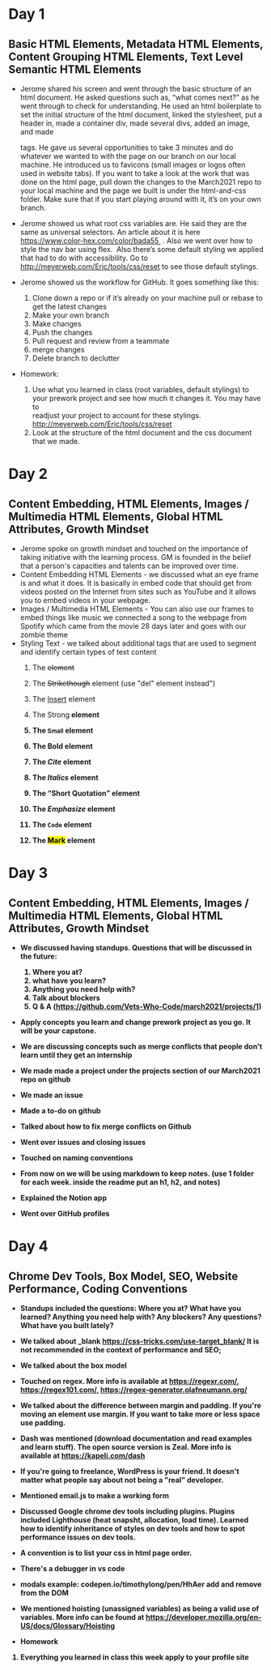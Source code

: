 # Day 1
## Basic HTML Elements, Metadata HTML Elements, Content Grouping HTML Elements, Text Level Semantic HTML Elements

- Jerome shared his screen and went through the basic structure of an html document. He asked questions such as, “what comes next?” as he went through to check for understanding. He used an html boilerplate to set the initial structure of the html document, linked the stylesheet, put a header in, made a container div, made several divs, added an image, and made <p> tags. He gave us several opportunities to take 3 minutes and do whatever we wanted to with the page on our branch on our local machine. He introduced us to favicons (small images or logos often used in website tabs). If you want to take a look at the work that was done on the html page, pull down the changes to the March2021 repo to your local machine and the page we built is under the html-and-css folder. Make sure that if you start playing around with it, it’s on your own branch.

- Jerome showed us what root css variables are. He said they are the same as universal selectors. An article about it is here https://www.color-hex.com/color/bada55  . Also we went over how to style the nav bar using flex.  Also there’s some default styling we applied that had to do with accessibility. Go to http://meyerweb.com/Eric/tools/css/reset to see those default stylings.

- Jerome showed us the workflow for GitHub. It goes something like this:
  1. Clone down a repo or if it’s already on your machine pull or rebase to get the latest changes
  2. Make your own branch
  3. Make changes
  4. Push the changes
  5. Pull request and review from a teammate
  6. merge changes
  7. Delete branch to declutter

- Homework:
  1. Use what you learned in class (root variables, default stylings) to your prework project and see how much it changes it. You may have to     
  readjust your project to account for these stylings. http://meyerweb.com/Eric/tools/css/reset
  2. Look at the structure of the html document and the css document that we made. 

# Day 2
## Content Embedding, HTML Elements, Images / Multimedia HTML Elements, Global HTML Attributes, Growth Mindset

- Jerome spoke on growth mindset and touched on the importance of taking initiative with the learning process. GM is founded in the belief that a person's capacities and talents can be improved over time.
- Content Embedding HTML Elements - we discussed what an eye frame is and what it does.  It is basically in embed code that should get from videos posted on the Internet from sites such as YouTube and it allows you to embed videos in your webpage.
- Images / Multimedia HTML Elements - You can also use our frames to embed things like music we connected a song to the webpage from Spotify which came from the movie 28 days later and goes with our zombie theme
- Styling Text - we talked about additional tags that are used to segment and identify certain types of text content
  1. The <del> element

  2. The <s>Strikethough</s> element (use "del" element instead")

  3. The <ins>Insert</ins> element

  4. The <string>Strong<strong> element

  5. The <small>Small</small> element

  6. The <b>Bold</b> element

  7. The <cite>Cite</cite> element

  8. The <i>Italics</i> element

  9. The <q>Short Quotation</q> element

  10. The <em>Emphasize</em> element

  11. The <code>Code</code> element

  12. The <mark>Mark</mark> element

# Day 3
## Content Embedding, HTML Elements, Images / Multimedia HTML Elements, Global HTML Attributes, Growth Mindset

- We discussed having standups. Questions that will be discussed in the future: 
  1. Where you at?
  2. what have you learn?
  3. Anything you need help with?
  4. Talk about blockers
  5. Q & A (https://github.com/Vets-Who-Code/march2021/projects/1)

- Apply concepts you learn and change prework project as you go. It will be your capstone.  
- We are discussing concepts such as merge conflicts that people don't learn until they get an internship
- We made made a project under the projects section of our March2021 repo on github
- We made an issue
- Made a to-do on github
- Talked about how to fix merge conflicts on Github
- Went over issues and closing issues
- Touched on naming conventions
- From now on we will be using markdown to keep notes. (use 1 folder for each week. inside the readme put an h1, h2, and notes)
- Explained the Notion app
- Went over GitHub profiles

# Day 4
## Chrome Dev Tools, Box Model, SEO, Website Performance, Coding Conventions 

- Standups included the questions: Where you at? What have you learned? Anything you need help with? Any blockers? Any questions? What have you built lately?
- We talked about _blank https://css-tricks.com/use-target_blank/
  It is not recommended in the context of performance and SEO; 
- We talked about the box model 
- Touched on regex. More info is available at https://regexr.com/, https://regex101.com/, https://regex-generator.olafneumann.org/
- We talked about the difference between margin and padding. If you're moving an element use margin. If you want to take more or less space use padding. 
- Dash was mentioned (download documentation and read examples and learn stuff). The open source version is Zeal. More info is available at https://kapeli.com/dash
- If you're going to freelance, WordPress is your friend. It doesn't matter what people say about not being a "real" developer. 
- Mentioned email.js to make a working form 
- Discussed Google chrome dev tools including plugins. Plugins included Lighthouse (heat snapsht, allocation, load time). Learned how to identify inheritance of styles on dev tools and how to spot performance issues on dev tools. 
- A convention is to list your css in html page order. 
- There's a debugger in vs code 
- modals example: codepen.io/timothylong/pen/HhAer
add and remove from the DOM
- We mentioned hoisting (unassigned variables) as being a valid use of variables. More info can be found at https://developer.mozilla.org/en-US/docs/Glossary/Hoisting

- Homework
1. Everything you learned in class this week apply to your profile site
